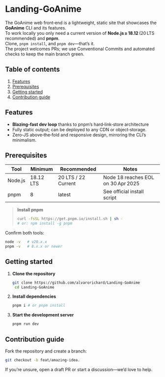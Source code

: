 # Landing-GoAnime



The GoAnime web front‑end is a lightweight, static site that showcases the **GoAnime** CLI and its features.  
To work locally you only need a current  version of **Node.js ≥ 18.12** (20 LTS recommended) and **pnpm**.  
Clone, `pnpm install`, and `pnpm dev`—that’s it.  
The project welcomes PRs; we use Conventional Commits and automated checks to keep the main branch green.


## Table of contents
1. [Features](#features)  
2. [Prerequisites](#prerequisites)  
3. [Getting started](#getting-started)  
4. [Contribution guide](#contribution-guide)  


## Features
- **Blazing‑fast dev loop** thanks to pnpm’s hard‑link‑store architecture  
- Fully static output; can be deployed to any CDN or object‑storage.  
- Zero‑JS above‑the‑fold and responsive design, mirroring the CLI’s minimalism.

## Prerequisites
| Tool | Minimum | Recommended | Notes |
|------|---------|-------------|-------|
| Node.js | 18.12 LTS | 20 LTS / 22 Current | Node 18 reaches EOL on 30 Apr 2025 |
| pnpm | 8 | latest | See official install script |

> **Install pnpm**  
> ```bash
> curl -fsSL https://get.pnpm.io/install.sh | sh -
> # or: npm install -g pnpm
> ```  

Confirm both tools:

```bash
node -v   # v20.x.x
pnpm -v   # 8.x.x or newer
```

## Getting started

1. **Clone the repository**  
   ```bash
   git clone https://github.com/alvarorichard/Landing-GoAnime
    cd Landing-GoAnime
    ```
2. **Install dependencies**
   ```bash
   pnpm i # or pnpm install
   ```
3. **Start the development server**
   ```bash
   pnpm run dev
   ```

## Contribution guide

Fork the repository and create a branch:
```bash
git checkout -b feat/amazing‑idea.
```

If you’re unsure, open a draft PR or start a discussion—we’d love to help.



